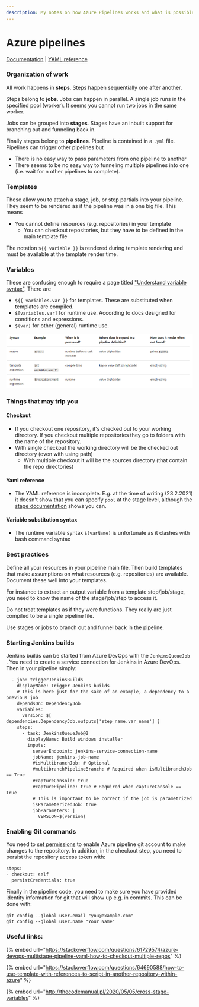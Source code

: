 ```yaml
---
description: My notes on how Azure Pipelines works and what is possible with it.
---
```


# Azure pipelines

[Documentation](https://docs.microsoft.com/en-us/azure/devops/pipelines/?view=azure-devops)  \|  [YAML reference](https://docs.microsoft.com/en-us/azure/devops/pipelines/yaml-schema?view=azure-devops&tabs=schema%2Cparameter-schema)

### Organization of work

All work happens in **steps**. Steps happen sequentially one after another. 

Steps belong to **jobs**. Jobs can happen in parallel. A single job runs in the specified pool \(worker\). It seems you cannot run two jobs in the same worker.

Jobs can be grouped into **stages**. Stages have an inbuilt support for branching out and funneling back in.

Finally stages belong to **pipelines**. Pipeline is contained in a `.yml` file. Pipelines can trigger other pipelines but

* There is no easy way to pass parameters from one pipeline to another
* There seems to be no easy way to funneling multiple pipelines into one \(i.e. wait for n other pipelines to complete\).

### Templates

These allow you to attach a stage, job, or step partials into your pipeline. They seem to be rendered as if the pipeline was in a one big file. This means

* You cannot define resources \(e.g. repositories\) in your template
  * You can checkout repositories, but they have to be defined in the main template file

The notation `${{ variable }}` is rendered during template rendering and must be available at the template render time.

### Variables

These are confusing enough to require a page titled ["Understand variable syntax"](https://docs.microsoft.com/en-us/azure/devops/pipelines/process/variables?view=azure-devops&tabs=yaml%2Cbatch#understand-variable-syntax). There are

* `${{ variables.var }}` for templates. These are substituted when templates are compiled.
* `$[variables.var]` for runtime use. According to docs designed for conditions and expressions.
* `$(var)` for other \(general\) runtime use.

![A table aiming to explain the variable syntaxes](../.gitbook/assets/image%20%281%29.png)

### Things that may trip you

#### Checkout

* If you checkout one repository, it's checked out to your working directory. If you checkout multiple repositories they go to folders with the name of the repository.
* With single checkout the working directory will be the checked out directory \(even with using path\)
  * With multiple checkout it will be the sources directory \(that contain the repo directories\)

#### Yaml reference

* The YAML reference is incomplete. E.g. at the time of writing \(23.2.2021\) it doesn't show that you can specify `pool` at the stage level, although the [stage documentation](https://docs.microsoft.com/en-us/azure/devops/pipelines/process/stages?view=azure-devops&tabs=yaml) shows you can.

#### Variable substitution syntax

* The runtime variable syntax `$(varName)` is unfortunate as it clashes with bash command syntax

### Best practices

Define all your resources in your pipeline main file. Then build templates that make assumptions on what resources \(e.g. repositories\) are available. Document these well into your templates. 

For instance to extract an output variable from a template step/job/stage, you need to know the name of the stage/job/step to access it.

Do not treat templates as if they were functions. They really are just compiled to be a single pipeline file.

Use stages or jobs to branch out and funnel back in the pipeline.

### Starting Jenkins builds

Jenkins builds can be started from Azure DevOps with the `JenkinsQueueJob` . You need to create a service connection for Jenkins in Azure DevOps. Then in your pipeline simply:

```text
  - job: triggerJenkinsBuilds
    displayName: Trigger Jenkins builds
    # This is here just for the sake of an example, a dependency to a previous job
    dependsOn: DependencyJob
    variables:
      version: $[ dependencies.DependencyJob.outputs['step_name.var_name'] ]
    steps:
      - task: JenkinsQueueJob@2
        displayName: Build windows installer
        inputs:
          serverEndpoint: jenkins-service-connection-name
          jobName: jenkins-job-name
          #isMultibranchJob: # Optional
          #multibranchPipelineBranch: # Required when isMultibranchJob == True
          #captureConsole: true
          #capturePipeline: true # Required when captureConsole == True
          # This is important to be correct if the job is parametrized
          isParameterizedJob: true
          jobParameters: |
            VERSION=$(version)

```

### Enabling Git commands

You need to [set permissions](https://docs.microsoft.com/en-us/azure/devops/pipelines/scripts/git-commands?view=azure-devops&tabs=yaml) to enable Azure pipeline git account to make changes to the repository. In addition, in the checkout step, you need to persist the repository access token with:

```text
steps:
- checkout: self
  persistCredentials: true
```

Finally in the pipeline code, you need to make sure you have provided identity information for git that will show up e.g. in commits. This can be done with:

```text
git config --global user.email "you@example.com"
git config --global user.name "Your Name"
```

### Useful links:

{% embed url="https://stackoverflow.com/questions/61729574/azure-devops-multistage-pipeline-yaml-how-to-checkout-multiple-repos" %}

{% embed url="https://stackoverflow.com/questions/64690588/how-to-use-template-with-references-to-script-in-another-repository-within-azure" %}

{% embed url="http://thecodemanual.pl/2020/05/05/cross-stage-variables" %}



